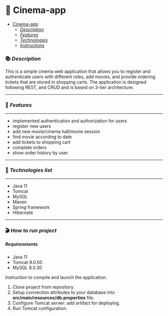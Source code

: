 # :cinema: Cinema-app

<!-- TOC -->
* [Cinema-app](#Cinema-app)
    * [*Description*](#description)
    * [*Features*](#features)
    * [*Technologies*](#technologies)
    * [*Instructions*](#instructions)
<!-- TOC -->





### :books: *Description*
This is a simple cinema web application that allows you to register and authenticate users with different roles, 
add movies, and provide ordering tickets that are stored in shopping carts.
The application is designed following REST, and CRUD and is based on 3-tier architecture.

------------


### :key: *Features*

------------


* implemented authentication and authorization for users
* register new users
* add new movie/cinema hall/movie session
* find movie according to date
* add tickets to shopping cart
* complete orders
* show order history by user

------------


### :movie_camera: *Technologies list*

------------

- Java 11
- Tomcat
- MySQL
- Maven
- Spring framework
- Hibernate


------------

### :clapper: *How to run project*

##### Requirenments
- Java 11
- Tomcat 9.0.50
- MySQL 8.0.30

Instruction to compile and launch the application.
1. Clone project from repository.
2. Setup connection attributes to your database into **src/main/resources/db.properties** file.
3. Configure Tomcat server: add artifact for deploying.
4. Run Tomcat configuration.
